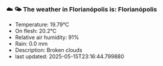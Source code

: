 ### ☁️ 🌤️  The weather in Florianópolis is: Florianópolis

- Temperature: 19.79°C
- On flesh: 20.2°C
- Relative air humidity: 91%
- Rain: 0.0 mm
- Description: Broken clouds
- last updated: 2025-05-15T23:16:44.799880
